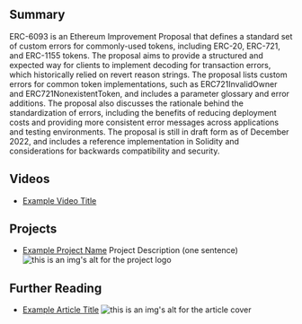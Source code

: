 ## Summary

ERC-6093 is an Ethereum Improvement Proposal that defines a standard set of custom errors for commonly-used tokens, including ERC-20, ERC-721, and ERC-1155 tokens. The proposal aims to provide a structured and expected way for clients to implement decoding for transaction errors, which historically relied on revert reason strings. The proposal lists custom errors for common token implementations, such as ERC721InvalidOwner and ERC721NonexistentToken, and includes a parameter glossary and error additions. The proposal also discusses the rationale behind the standardization of errors, including the benefits of reducing deployment costs and providing more consistent error messages across applications and testing environments. The proposal is still in draft form as of December 2022, and includes a reference implementation in Solidity and considerations for backwards compatibility and security.

## Videos

- [Example Video Title](https://www.youtube.com/watch?v=TDGq4aeevgY)

## Projects

- [Example Project Name](https://xxxx.xxx/xxxxx) Project Description (one sentence) ![this is an img's alt for the project logo](https://xxxx.xxx/project-logo.xxx)

## Further Reading

- [Example Article Title](https://xxxx.xxx/xxxxx) ![this is an img's alt for the article cover](https://xxxx.xxx/article-cover.xxx)
